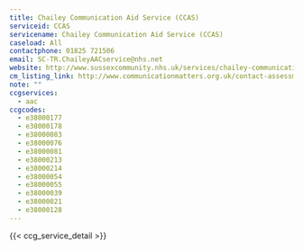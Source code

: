 ```yaml
---
title: Chailey Communication Aid Service (CCAS)
serviceid: CCAS
servicename: Chailey Communication Aid Service (CCAS)
caseload: All
contactphone: 01825 721506
email: SC-TR.ChaileyAACservice@nhs.net
website: http://www.sussexcommunity.nhs.uk/services/chailey-communication-aidservice.htm
cm_listing_link: http://www.communicationmatters.org.uk/contact-assessment-service/chailey-clinical-services
note: ""
ccgservices:
  - aac
ccgcodes:
  - e38000177
  - e38000178
  - e38000083
  - e38000076
  - e38000081
  - e38000213
  - e38000214
  - e38000054
  - e38000055
  - e38000039
  - e38000021
  - e38000128
---
```


{{< ccg_service_detail >}}
